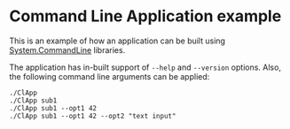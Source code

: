 # Command Line Application example

This is an example of how an application can be built using [System.CommandLine](https://docs.microsoft.com/en-us/dotnet/standard/commandline/) libraries.

The application has in-built support of `--help` and `--version` options. Also, the following command line arguments can be applied:

```
./ClApp
./ClApp sub1
./ClApp sub1 --opt1 42
./ClApp sub1 --opt1 42 --opt2 "text input"
```
